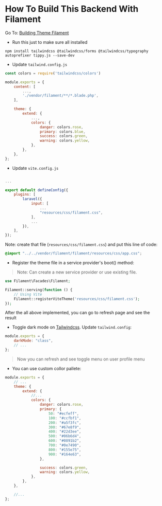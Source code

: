 # How To Build This Backend With Filament

Go To: [Building Theme Filament](https://filamentphp.com/docs/2.x/admin/appearance#building-themes)

-   Run this just to make sure all installed

```
npm install tailwindcss @tailwindcss/forms @tailwindcss/typography autoprefixer tippy.js --save-dev
```

-   Update `tailwind.config.js`

```js
const colors = require('tailwindcss/colors')

module.exports = {
    content: [
        ...,
        './vendor/filament/**/*.blade.php',
    ],

    theme: {
        extend: {
            ...,
            colors: {
                danger: colors.rose,
                primary: colors.blue,
                success: colors.green,
                warning: colors.yellow,
            },
        },
    },
};
```

-   Update `vite.config.js`

```js

...

export default defineConfig({
    plugins: [
        laravel({
            input: [
                ...
                "resources/css/filament.css",
            ],
            ...
        }),
    ],
});
```

Note: create that file (`resources/css/filament.css`) and put this line of code:

```css
@import "../../vendor/filament/filament/resources/css/app.css";
```

-   Register the theme file in a service provider's boot() method:

> Note: Can create a new service provider or use existing file.

```php
use Filament\Facades\Filament;

Filament::serving(function () {
    // Using Vite
    Filament::registerViteTheme('resources/css/filament.css');
});
```

After the all above implemented, you can go to refresh page and see the result

-   Toggle dark mode on [Tailwindcss](https://tailwindcss.com/docs/dark-mode). Update `tailwind.config`:

```js
module.exports = {
    darkMode: "class",
    // ...
};
```

> Now you can refresh and see toggle menu on user profile menu

-   You can use custom collor pallete:

```js
module.exports = {
    // ...
    theme: {
        extend: {
            //...
            colors: {
                danger: colors.rose,
                primary: {
                    50: "#ecfeff",
                    100: "#ccfbf1",
                    200: "#a5f3fc",
                    300: "#67e8f9",
                    400: "#22d3ee",
                    500: "#06b6d4",
                    600: "#0891b2",
                    700: "#0e7490",
                    800: "#155e75",
                    900: "#164e63",
                },

                success: colors.green,
                warning: colors.yellow,
            },
        },
    },

    //...
};
```
